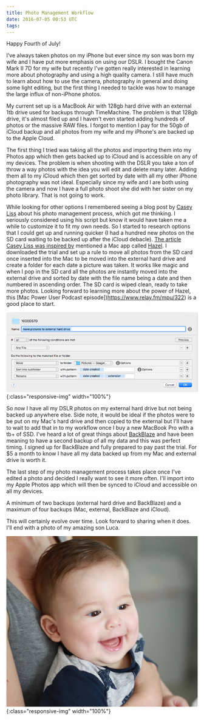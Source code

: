 ```yaml
---
title: Photo Management Workflow
date: 2016-07-05 00:53 UTC
tags:
---
```


Happy Fourth of July!

I’ve always taken photos on my iPhone but ever since my son was born my wife and I have put more emphasis on using our DSLR. I bought the Canon Mark II 7D for my wife but recently I've gotten really interested in learning more about photography and using a high quality camera. I still have much to learn about how to use the camera, photography in general and doing some light editing, but the first thing I needed to tackle was how to manage the large influx of non-iPhone photos. 

My current set up is a MacBook Air with 128gb hard drive with an external 1tb drive used for backups through TimeMachine. The problem is that 128gb drive, it's almost filed up and I haven't even started adding hundreds of photos or the massive RAW files. I forgot to mention I pay for the 50gb of iCloud backup and all photos from my wife and my iPhone's are backed up to the Apple Cloud. 

The first thing I tried was taking all the photos and importing them into my Photos app which then gets backed up to iCloud and is accessible on any of my devices. The problem is when shooting with the DSLR you take a ton of throw a way photos with the idea you will edit and delete many later. Adding them all to my iCloud which then get sorted by date with all my other iPhone photography was not ideal. Especially since my wife and I are both using the camera and now I have a full photo shoot she did with her sister on my photo library. That is not going to work. 

While looking for other options I remembered seeing a blog post by [Casey Liss](https://www.caseyliss.com/2016/5/29/photo-management) about his photo management process, which got me thinking. I seriously considered using his script but know it would have taken me a while to customize it to fit my own needs. So I started to research options that I could get up and running quicker (I had a hundred new photos on the SD card waiting to be backed up after the iCloud debacle). [The article Casey Liss was inspired by](http://www.leancrew.com/all-this/2013/10/photo-management-via-the-finder/) mentioned a Mac app called [Hazel](https://www.noodlesoft.com/). I downloaded the trial and set up a rule to move all photos from the SD card once inserted into the Mac to be moved into the external hard drive and create a folder for each date a picture was taken. It works like magic and when I pop in the SD card all the photos are instantly moved into the external drive and sorted by date with the file name being a date and then numbered in ascending order. The SD card is wiped clean, ready to take more photos. Looking forward to learning more about the power of Hazel, this [Mac Power User Podcast episode])https://www.relay.fm/mpu/322) is a good place to start. 

![Screen shot of my Hazel rule](/images/hazel_screenshot.png){:class="responsive-img" width="100%"}

So now I have all my DSLR photos on my external hard drive but not being backed up anywhere else. Side note, it would be ideal if the photos were to be put on my Mac's hard drive and then copied to the external but I'll have to wait to add that in to my workflow once I buy a new MacBook Pro with a tb+ of SSD. I've heard a lot of great things about [BackBlaze](https://www.backblaze.com/) and have been meaning to have a second backup of all my data and this was perfect timing. I signed up for BackBlaze and fully prepared to pay past the trial. For $5 a month to know I have all my data backed up from my Mac and external drive is worth it. 

The last step of my photo management process takes place once I've edited a photo and decided I really want to see it more often. I'll import into my Apple Photos app which will then be synced to iCloud and accessible on all my devices. 

A minimum of two backups (external hard drive and BackBlaze) and a maximum of four backups (Mac, external, BackBlaze and iCloud). 

This will certainly evolve over time. Look forward to sharing when it does. I'll end with a photo of my amazing son Luca. 

![Luca on July 4th](/images/Luca_7_4_16.JPG){:class="responsive-img" width="100%"}
